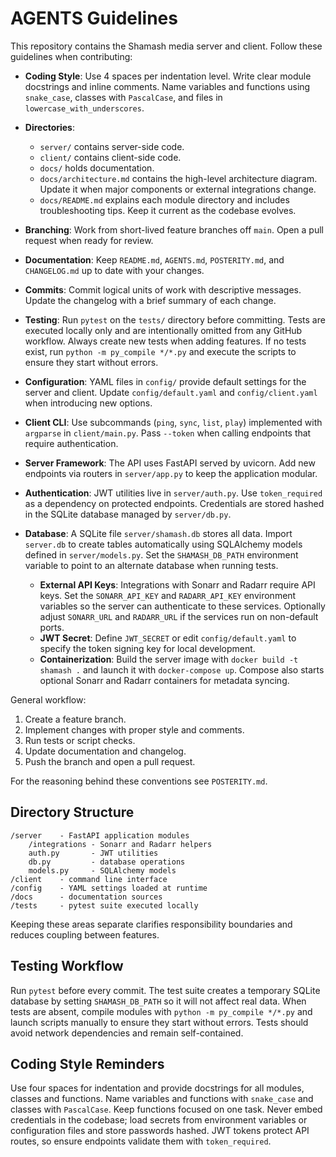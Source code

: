 # AGENTS Guidelines

This repository contains the Shamash media server and client.
Follow these guidelines when contributing:

- **Coding Style**: Use 4 spaces per indentation level. Write clear module
  docstrings and inline comments. Name variables and functions using
  `snake_case`, classes with `PascalCase`, and files in `lowercase_with_underscores`.
- **Directories**:
  - `server/` contains server-side code.
  - `client/` contains client-side code.
  - `docs/` holds documentation.
  - `docs/architecture.md` contains the high-level architecture diagram. Update
    it when major components or external integrations change.
  - `docs/README.md` explains each module directory and includes troubleshooting
    tips. Keep it current as the codebase evolves.
- **Branching**: Work from short-lived feature branches off `main`. Open a
  pull request when ready for review.
- **Documentation**: Keep `README.md`, `AGENTS.md`, `POSTERITY.md`, and
  `CHANGELOG.md` up to date with your changes.
- **Commits**: Commit logical units of work with descriptive messages. Update
  the changelog with a brief summary of each change.
- **Testing**: Run `pytest` on the `tests/` directory before committing.
  Tests are executed locally only and are intentionally omitted from any GitHub
  workflow. Always create new tests when adding features. If no tests exist,
  run `python -m py_compile */*.py` and execute the scripts to ensure they start
  without errors.
- **Configuration**: YAML files in `config/` provide default settings for the
  server and client. Update `config/default.yaml` and `config/client.yaml` when
  introducing new options.
- **Client CLI**: Use subcommands (`ping`, `sync`, `list`, `play`) implemented
  with `argparse` in `client/main.py`. Pass `--token` when calling endpoints
  that require authentication.
- **Server Framework**: The API uses FastAPI served by uvicorn. Add new
  endpoints via routers in `server/app.py` to keep the application modular.
- **Authentication**: JWT utilities live in `server/auth.py`. Use
  `token_required` as a dependency on protected endpoints. Credentials are
 stored hashed in the SQLite database managed by `server/db.py`.
- **Database**: A SQLite file `server/shamash.db` stores all data. Import
  `server.db` to create tables automatically using SQLAlchemy models defined in
  `server/models.py`. Set the `SHAMASH_DB_PATH` environment variable to point to
  an alternate database when running tests.

  - **External API Keys**: Integrations with Sonarr and Radarr require API keys.
    Set the `SONARR_API_KEY` and `RADARR_API_KEY` environment variables so the
    server can authenticate to these services. Optionally adjust `SONARR_URL` and
    `RADARR_URL` if the services run on non-default ports.
  - **JWT Secret**: Define `JWT_SECRET` or edit `config/default.yaml` to specify
    the token signing key for local development.
  - **Containerization**: Build the server image with `docker build -t shamash .`
    and launch it with `docker-compose up`. Compose also starts optional Sonarr
    and Radarr containers for metadata syncing.

General workflow:
1. Create a feature branch.
2. Implement changes with proper style and comments.
3. Run tests or script checks.
4. Update documentation and changelog.
5. Push the branch and open a pull request.

For the reasoning behind these conventions see `POSTERITY.md`.

## Directory Structure

```
/server    - FastAPI application modules
    /integrations - Sonarr and Radarr helpers
    auth.py       - JWT utilities
    db.py         - database operations
    models.py     - SQLAlchemy models
/client    - command line interface
/config    - YAML settings loaded at runtime
/docs      - documentation sources
/tests     - pytest suite executed locally
```

Keeping these areas separate clarifies responsibility boundaries and reduces
coupling between features.

## Testing Workflow

Run `pytest` before every commit. The test suite creates a temporary SQLite
database by setting `SHAMASH_DB_PATH` so it will not affect real data. When
tests are absent, compile modules with `python -m py_compile */*.py` and launch
scripts manually to ensure they start without errors. Tests should avoid
network dependencies and remain self-contained.

## Coding Style Reminders

Use four spaces for indentation and provide docstrings for all modules,
classes and functions. Name variables and functions with `snake_case` and
classes with `PascalCase`. Keep functions focused on one task. Never embed
credentials in the codebase; load secrets from environment variables or
configuration files and store passwords hashed. JWT tokens protect API routes,
so ensure endpoints validate them with `token_required`.

